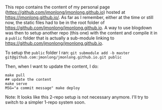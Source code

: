 This repo contains the content of my personal page (https://github.com/jmonlong/jmonlong.github.io) hosted at https://jmonlong.github.io/.
As far as I remember, either at the time or still now, the static files had to be in the root folder of https://github.com/jmonlong/jmonlong.github.io.
A way to use blogdown was then to setup another repo (this one) with the content and compile it in a `public` folder that is actually a sub-module linking to https://github.com/jmonlong/jmonlong.github.io.

To setup the `public` folder I ran: `git submodule add -b master git@github.com:jmonlong/jmonlong.github.io.git public`

Then, when I want to update the content, I do:

```
make pull
## update the content
make serve
MSG="a commit message" make deploy
```

Note: It looks like this 2-repo setup is not necessary anymore. 
I'll try to switch to a simpler 1-repo system soon.

